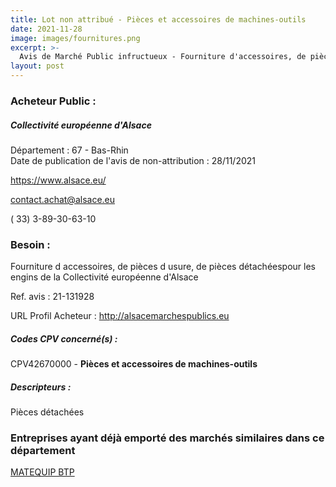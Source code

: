 ```yaml
---
title: Lot non attribué - Pièces et accessoires de machines-outils
date: 2021-11-28
image: images/fournitures.png
excerpt: >-
  Avis de Marché Public infructueux - Fourniture d'accessoires, de pièces d'usure, de pièces détachées pour les engins de la CEA - Territoire CEA
layout: post
---
```


### Acheteur Public :
##### Collectivité européenne d'Alsace
Département : 67 - Bas-Rhin<br/>
Date de publication de l'avis de non-attribution : 28/11/2021


https://www.alsace.eu/

contact.achat@alsace.eu

( 33) 3-89-30-63-10
### Besoin :

Fourniture d accessoires, de pièces d usure, de pièces détachéespour les engins de la Collectivité européenne d'Alsace

Ref. avis : 21-131928

URL Profil Acheteur : http://alsacemarchespublics.eu

##### Codes CPV concerné(s) :
CPV42670000 - **Pièces et accessoires de machines-outils** <br/>

##### Descripteurs :
Pièces détachées <br/>

### Entreprises ayant déjà emporté des marchés similaires dans ce département
<a href="/entreprise-576/siren-794536029">MATEQUIP BTP</a><br/><br/>

